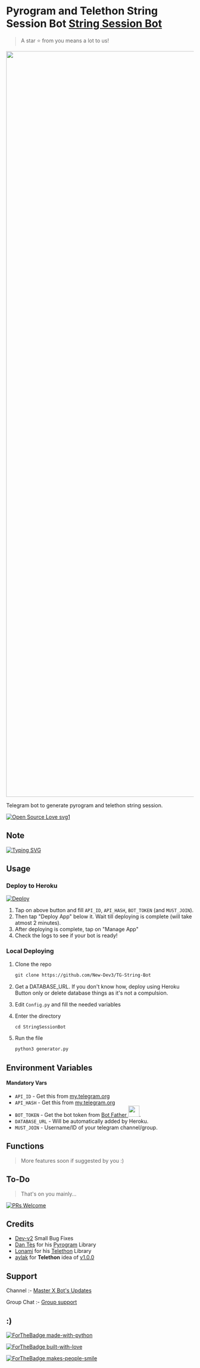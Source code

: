 # Pyrogram and Telethon String Session Bot [String Session Bot](https://t.me/TheStringSessionBot)

> A star ⭐ from you means a lot to us!

<p align="center"><a href="https://github.com/New-Dev3"><img src="https://telegra.ph/file/7ec22c82f580a334dd13e.jpg" width="2000"></a></p>

Telegram bot to generate pyrogram and telethon string session.

[![Open Source Love svg1](https://badges.frapsoft.com/os/v1/open-source.svg?v=103)](https://github.com/ellerbrock/open-source-badges/)

## Note
[![Typing SVG](https://readme-typing-svg.herokuapp.com?color=%2336BCF7&lines=This+is+Very+UseFull+Bot+;Generate+Your+String+Session;From+This+Bot;You+Can+See+Your+String+From+Your+;Telegram+Saved+Messages;Don't+Share+This+String+Session;To+Anyone;Another+Bytes+Account+Will+Be+Ban+;Happy+Deploying+%F0%9F%92%96)](https://git.io/typing-svg)

## Usage

### Deploy to Heroku

[![Deploy](https://www.herokucdn.com/deploy/button.svg)](https://heroku.com/deploy?template=https://github.com/KillerXaman/TG-String-Bot)

1. Tap on above button and fill `API_ID`, `API_HASH`, `BOT_TOKEN` (and `MUST_JOIN`).
2. Then tap "Deploy App" below it. Wait till deploying is complete (will take atmost 2 minutes).
3. After deploying is complete, tap on "Manage App"
4. Check the logs to see if your bot is ready!

### Local Deploying

1. Clone the repo
   ```markdown
   git clone https://github.com/New-Dev3/TG-String-Bot
   ```
2. Get a DATABASE_URL. If you don't know how, deploy using Heroku Button only or delete database things as it's not a compulsion.
   
3. Edit `Config.py` and fill the needed variables

4. Enter the directory
   ```markdown
   cd StringSessionBot
   ```
5. Run the file
   ```markdown
   python3 generator.py
   ```

## Environment Variables

#### Mandatory Vars

- `API_ID` - Get this from [my.telegram.org](https://my.telegram.org/auth)
- `API_HASH` - Get this from [my.telegram.org](https://my.telegram.org/auth)
- `BOT_TOKEN` - Get the bot token from [Bot Father <img src="https://telegra.ph/file/8d80c13110506bf1cb58e.jpg" width="30" height="30">](https://telegram.dog/BotFather).
- `DATABASE_URL` - Will be automatically added by Heroku.
- `MUST_JOIN` - Username/ID of your telegram channel/group.

## Functions

> More features soon if suggested by you :)

## To-Do

> That's on you mainly...

[![PRs Welcome](https://img.shields.io/badge/PRs-welcome-brightgreen.svg?style=flat-square)](http://makeapullrequest.com)

## Credits

- [Dev-v2](https://github.com/New-Dev3) Small Bug Fixes
- [Dan Tès](https://github.com/delivrance) for his [Pyrogram](https://docs.pyrogram.org) Library
- [Lonami](https://github.com/Lonami) for his [Telethon](https://docs.telethon.dev) Library 
- [aylak](https://t.me/ayIak) for **Telethon** idea of [v1.0.0](https://github.com/StarkBotsIndustries/StringSessionBot/commit/48e06bb6d9ed156797ef4bc0dab88820fef948f3)

## Support

Channel :- [Master X Bot's Updates](https://t.me/MXBotZ_INFINITY)

Group Chat :- [Group support](https://t.me/The_Great_Friends)

## :)

[![ForTheBadge made-with-python](http://ForTheBadge.com/images/badges/made-with-python.svg)](https://www.python.org/)

[![ForTheBadge built-with-love](http://ForTheBadge.com/images/badges/built-with-love.svg)](https://github.com/New-Dev3)

[![ForTheBadge makes-people-smile](http://ForTheBadge.com/images/badges/makes-people-smile.svg)](https://github.com/New-Dev3)
